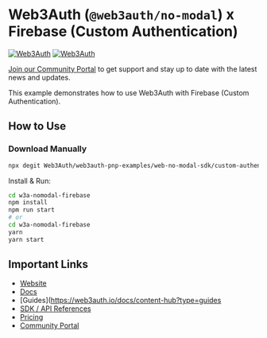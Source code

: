 # Web3Auth (`@web3auth/no-modal`) x Firebase (Custom Authentication)

[![Web3Auth](https://img.shields.io/badge/Web3Auth-SDK-blue)](https://web3auth.io/docs/sdk/pnp/web/no-modal)
[![Web3Auth](https://img.shields.io/badge/Web3Auth-Community-cyan)](https://community.web3auth.io)

[Join our Community Portal](https://community.web3auth.io/) to get support and stay up to date with the latest news and updates.

This example demonstrates how to use Web3Auth with Firebase (Custom Authentication).

## How to Use

### Download Manually

```bash
npx degit Web3Auth/web3auth-pnp-examples/web-no-modal-sdk/custom-authentication/firebase-react-no-modal-example w3a-nomodal-firebase
```

Install & Run:

```bash
cd w3a-nomodal-firebase
npm install
npm run start
# or
cd w3a-nomodal-firebase
yarn
yarn start
```

## Important Links

- [Website](https://web3auth.io)
- [Docs](https://web3auth.io/docs)
- [Guides](https://web3auth.io/docs/content-hub?type=guides
- [SDK / API References](https://web3auth.io/docs/sdk)
- [Pricing](https://web3auth.io/pricing.html)
- [Community Portal](https://community.web3auth.io)
